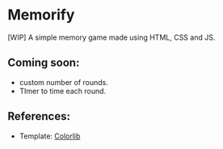 # Memorify
[WIP] A simple memory game made using HTML, CSS and JS.

## Coming soon:
* custom number of rounds.
* TImer to time each round.

## References:
* Template: [Colorlib](https://www.colorlib.com)

